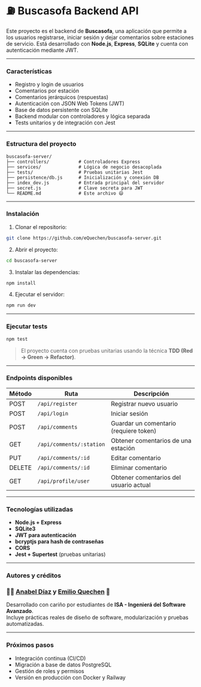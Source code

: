 # ⛽️ Buscasofa Backend API

Este proyecto es el backend de **Buscasofa**, una aplicación que permite a los usuarios registrarse, iniciar sesión y dejar comentarios sobre estaciones de servicio. Está desarrollado con **Node.js**, **Express**, **SQLite** y cuenta con autenticación mediante JWT.

---

### Características

- Registro y login de usuarios
- Comentarios por estación
- Comentarios jerárquicos (respuestas)
- Autenticación con JSON Web Tokens (JWT)
- Base de datos persistente con SQLite
- Backend modular con controladores y lógica separada
- Tests unitarios y de integración con Jest

---

### Estructura del proyecto

```
buscasofa-server/
├── controllers/           # Controladores Express
├── services/              # Lógica de negocio desacoplada
├── tests/                 # Pruebas unitarias Jest
├── persistence/db.js      # Inicialización y conexión DB
├── index_dev.js           # Entrada principal del servidor
├── secret.js              # Clave secreta para JWT
└── README.md              # Este archivo 😄
```

---

### Instalación

1. Clonar el repositorio:
```bash
git clone https://github.com/eQuechen/buscasofa-server.git
```

2. Abrir el proyecto:
```bash
cd buscasofa-server
```

3. Instalar las dependencias:
```bash
npm install
```

4. Ejecutar el servidor:
```bash
npm run dev
```

---

### Ejecutar tests

```bash
npm test
```

> El proyecto cuenta con pruebas unitarias usando la técnica **TDD (Red → Green → Refactor)**.

---

### Endpoints disponibles

| Método | Ruta                       | Descripción                            |
|--------|----------------------------|----------------------------------------|
| POST   | `/api/register`           | Registrar nuevo usuario                |
| POST   | `/api/login`              | Iniciar sesión                         |
| POST   | `/api/comments`           | Guardar un comentario (requiere token) |
| GET    | `/api/comments/:station`  | Obtener comentarios de una estación    |
| PUT    | `/api/comments/:id`       | Editar comentario                      |
| DELETE | `/api/comments/:id`       | Eliminar comentario                    |
| GET    | `/api/profile/user`       | Obtener comentarios del usuario actual |

---

### Tecnologías utilizadas

- **Node.js + Express**
- **SQLite3**
- **JWT para autenticación**
- **bcryptjs para hash de contraseñas**
- **CORS**
- **Jest + Supertest** (pruebas unitarias)

---

### Autores y créditos

### 👨‍💻  [Anabel Díaz](https://github.com/rubiwan) y [Emilio Quechen](https://github.com/eQuechen) 🐢️

Desarrollado con cariño por estudiantes de **ISA - Ingenierá del Software Avanzado**.  
Incluye prácticas reales de diseño de software, modularización y pruebas automatizadas.

---

### Próximos pasos

- Integración continua (CI/CD)
- Migración a base de datos PostgreSQL
- Gestión de roles y permisos
- Versión en producción con Docker y Railway
